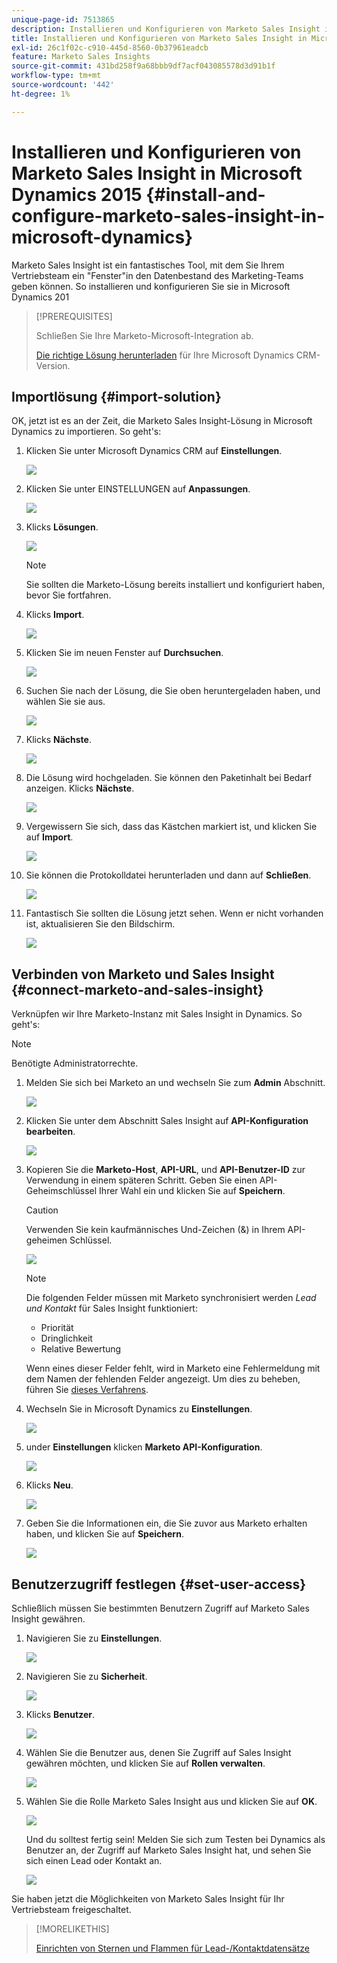 ```yaml
---
unique-page-id: 7513865
description: Installieren und Konfigurieren von Marketo Sales Insight in Microsoft Dynamics 2015 - Marketo Docs - Produktdokumentation
title: Installieren und Konfigurieren von Marketo Sales Insight in Microsoft Dynamics 2015
exl-id: 26c1f02c-c910-445d-8560-0b37961eadcb
feature: Marketo Sales Insights
source-git-commit: 431bd258f9a68bbb9df7acf043085578d3d91b1f
workflow-type: tm+mt
source-wordcount: '442'
ht-degree: 1%

---
```


# Installieren und Konfigurieren von Marketo Sales Insight in Microsoft Dynamics 2015 {#install-and-configure-marketo-sales-insight-in-microsoft-dynamics}

Marketo Sales Insight ist ein fantastisches Tool, mit dem Sie Ihrem Vertriebsteam ein &quot;Fenster&quot;in den Datenbestand des Marketing-Teams geben können. So installieren und konfigurieren Sie sie in Microsoft Dynamics 201

>[!PREREQUISITES]
>
>Schließen Sie Ihre Marketo-Microsoft-Integration ab.
>
>[Die richtige Lösung herunterladen](/help/marketo/product-docs/marketo-sales-insight/msi-for-microsoft-dynamics/installing/download-the-marketo-sales-insight-solution-for-microsoft-dynamics.md) für Ihre Microsoft Dynamics CRM-Version.

## Importlösung {#import-solution}

OK, jetzt ist es an der Zeit, die Marketo Sales Insight-Lösung in Microsoft Dynamics zu importieren. So geht&#39;s:

1. Klicken Sie unter Microsoft Dynamics CRM auf **Einstellungen**.

   ![](assets/image2014-12-12-9-3a4-3a56.png)

1. Klicken Sie unter EINSTELLUNGEN auf **Anpassungen**.

   ![](assets/image2015-4-29-14-3a22-3a1.png)

1. Klicks **Lösungen**.

   ![](assets/image2014-12-12-9-3a5-3a17.png)

   >[!NOTE]
   >
   >Sie sollten die Marketo-Lösung bereits installiert und konfiguriert haben, bevor Sie fortfahren.

1. Klicks **Import**.

   ![](assets/image2014-12-12-9-3a5-3a27.png)

1. Klicken Sie im neuen Fenster auf **Durchsuchen**.

   ![](assets/image2014-12-12-9-3a5-3a36.png)

1. Suchen Sie nach der Lösung, die Sie oben heruntergeladen haben, und wählen Sie sie aus.

   ![](assets/image2014-12-12-9-3a5-3a45.png)

1. Klicks **Nächste**.

   ![](assets/image2014-12-12-9-3a5-3a55.png)

1. Die Lösung wird hochgeladen. Sie können den Paketinhalt bei Bedarf anzeigen. Klicks **Nächste**.

   ![](assets/image2014-12-12-9-3a6-3a10.png)

1. Vergewissern Sie sich, dass das Kästchen markiert ist, und klicken Sie auf **Import**.

   ![](assets/image2014-12-12-9-3a6-3a19.png)

1. Sie können die Protokolldatei herunterladen und dann auf **Schließen**.

   ![](assets/image2014-12-12-9-3a6-3a29.png)

1. Fantastisch Sie sollten die Lösung jetzt sehen. Wenn er nicht vorhanden ist, aktualisieren Sie den Bildschirm.

   ![](assets/image2014-12-12-9-3a6-3a40.png)

## Verbinden von Marketo und Sales Insight {#connect-marketo-and-sales-insight}

Verknüpfen wir Ihre Marketo-Instanz mit Sales Insight in Dynamics. So geht&#39;s:

>[!NOTE]
>
>Benötigte Administratorrechte.

1. Melden Sie sich bei Marketo an und wechseln Sie zum **Admin** Abschnitt.

   ![](assets/image2014-12-12-9-3a6-3a50.png)

1. Klicken Sie unter dem Abschnitt Sales Insight auf **API-Konfiguration bearbeiten**.

   ![](assets/image2014-12-12-9-3a7-3a0.png)

1. Kopieren Sie die **Marketo-Host**, **API-URL**, und **API-Benutzer-ID** zur Verwendung in einem späteren Schritt. Geben Sie einen API-Geheimschlüssel Ihrer Wahl ein und klicken Sie auf **Speichern**.

   >[!CAUTION]
   >
   >Verwenden Sie kein kaufmännisches Und-Zeichen (&amp;) in Ihrem API-geheimen Schlüssel.

   ![](assets/image2014-12-12-9-3a7-3a9.png)

   >[!NOTE]
   >
   >Die folgenden Felder müssen mit Marketo synchronisiert werden *Lead und Kontakt* für Sales Insight funktioniert:
   >
   >* Priorität
   >* Dringlichkeit
   >* Relative Bewertung
   >
   >Wenn eines dieser Felder fehlt, wird in Marketo eine Fehlermeldung mit dem Namen der fehlenden Felder angezeigt. Um dies zu beheben, führen Sie [dieses Verfahrens](/help/marketo/product-docs/marketo-sales-insight/msi-for-microsoft-dynamics/setting-up-and-using/required-fields-for-syncing-marketo-with-dynamics.md).

1. Wechseln Sie in Microsoft Dynamics zu **Einstellungen**.

   ![](assets/image2014-12-12-9-3a7-3a25.png)

1. under **Einstellungen** klicken **Marketo API-Konfiguration**.

   ![](assets/image2014-12-12-9-3a7-3a34.png)

1. Klicks **Neu**.

   ![](assets/image2014-12-12-9-3a8-3a8.png)

1. Geben Sie die Informationen ein, die Sie zuvor aus Marketo erhalten haben, und klicken Sie auf **Speichern**.

   ![](assets/image2014-12-12-9-3a8-3a17.png)

## Benutzerzugriff festlegen {#set-user-access}

Schließlich müssen Sie bestimmten Benutzern Zugriff auf Marketo Sales Insight gewähren.

1. Navigieren Sie zu **Einstellungen**.

   ![](assets/image2014-12-12-9-3a8-3a34.png)

1. Navigieren Sie zu **Sicherheit**.

   ![](assets/image2015-4-29-14-3a56-3a33.png)

1. Klicks **Benutzer**.

   ![](assets/image2015-4-29-14-3a57-3a46.png)

1. Wählen Sie die Benutzer aus, denen Sie Zugriff auf Sales Insight gewähren möchten, und klicken Sie auf **Rollen verwalten**.

   ![](assets/image2015-4-29-14-3a59-3a31.png)

1. Wählen Sie die Rolle Marketo Sales Insight aus und klicken Sie auf **OK**.

   ![](assets/image2014-12-12-9-3a9-3a22.png)

   Und du solltest fertig sein! Melden Sie sich zum Testen bei Dynamics als Benutzer an, der Zugriff auf Marketo Sales Insight hat, und sehen Sie sich einen Lead oder Kontakt an.

   ![](assets/image2015-4-29-15-3a2-3a27.png)

Sie haben jetzt die Möglichkeiten von Marketo Sales Insight für Ihr Vertriebsteam freigeschaltet.

>[!MORELIKETHIS]
>
>[Einrichten von Sternen und Flammen für Lead-/Kontaktdatensätze](/help/marketo/product-docs/marketo-sales-insight/msi-for-microsoft-dynamics/setting-up-and-using/setting-up-stars-and-flames-for-lead-contact-records.md)
